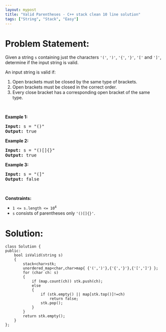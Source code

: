 ```yaml
---
layout: mypost
title: "Valid Parentheses - C++ stack clean 10 line solution"
tags: ["String", "Stack", "Easy"]
---
```

# Problem Statement:
<p>Given a string <code>s</code> containing just the characters <code>&#39;(&#39;</code>, <code>&#39;)&#39;</code>, <code>&#39;{&#39;</code>, <code>&#39;}&#39;</code>, <code>&#39;[&#39;</code> and <code>&#39;]&#39;</code>, determine if the input string is valid.</p>

<p>An input string is valid if:</p>

<ol>
	<li>Open brackets must be closed by the same type of brackets.</li>
	<li>Open brackets must be closed in the correct order.</li>
	<li>Every close bracket has a corresponding open bracket of the same type.</li>
</ol>

<p>&nbsp;</p>
<p><strong class="example">Example 1:</strong></p>

<pre>
<strong>Input:</strong> s = &quot;()&quot;
<strong>Output:</strong> true
</pre>

<p><strong class="example">Example 2:</strong></p>

<pre>
<strong>Input:</strong> s = &quot;()[]{}&quot;
<strong>Output:</strong> true
</pre>

<p><strong class="example">Example 3:</strong></p>

<pre>
<strong>Input:</strong> s = &quot;(]&quot;
<strong>Output:</strong> false
</pre>

<p>&nbsp;</p>
<p><strong>Constraints:</strong></p>

<ul>
	<li><code>1 &lt;= s.length &lt;= 10<sup>4</sup></code></li>
	<li><code>s</code> consists of parentheses only <code>&#39;()[]{}&#39;</code>.</li>
</ul>

# Solution:
```
class Solution {
public:
    bool isValid(string s) 
    {
        stack<char>stk;
        unordered_map<char,char>map{ {'(',')'},{'{','}'},{'[',']'} };
        for (char ch: s)
        {
            if (map.count(ch)) stk.push(ch);
            else
            {
                if (stk.empty() || map[stk.top()]!=ch)
                    return false;
                stk.pop();
            }
        }
        return stk.empty();
    }
};
```